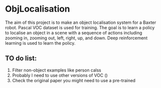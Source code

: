 # ObjLocalisation

The aim of this project is to make an object localisation system for a Baxter robot. Pascal VOC dataset is used for training. The goal is to learn a policy to localise an object in a scene with a sequence of actions including zooming in, zooming out, left, right, up, and down. Deep reinforcement learning is used to learn the policy.

## TO do list:

1. Filter non-object examples like person calss
2. Probably I need to use other versions of VOC ()
3. Check the original paper you might need to use a pre-trained  
